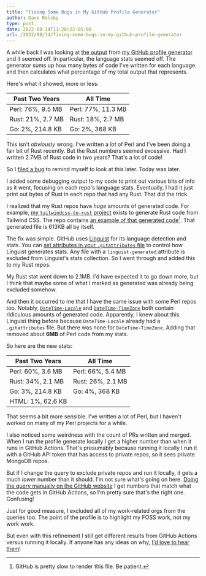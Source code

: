 ```yaml
---
title: "Fixing Some Bugs in My GitHub Profile Generator"
author: Dave Rolsky
type: post
date: 2022-08-14T11:28:22-05:00
url: /2022/08/14/fixing-some-bugs-in-my-github-profile-generator
---
```


A while back I was looking at [the output](https://github.com/autarch) from
[my GitHub profile generator](https://github.com/autarch/autarch) and it
seemed off. In particular, the language stats seemed off. The generator sums
up how many bytes of code I've written for each language. and then calculates
what percentage of my total output that represents.

Here's what it showed, more or less:

| Past Two Years    | All Time           |
| ----------------- | ------------------ |
| Perl: 76%, 9.5 MB | Perl: 77%, 11.3 MB |
| Rust: 21%, 2.7 MB | Rust: 18%, 2.7 MB  |
| Go: 2%, 214.8 KB  | Go: 2%, 368 KB     |

This isn't _obviously_ wrong. I've written a _lot_ of Perl and I've been doing
a fair bit of Rust recently. But the Rust numbers seemed excessive. Had I
written 2.7MB of Rust code in two years? That's a lot of code!

So I [filed a bug](https://github.com/autarch/autarch/issues/1) to remind
myself to look at this later. Today was later.

I added some debugging output to my code to print out various bits of info as
it went, focusing on each repo's language stats. Eventually, I had it just
print out bytes of Rust in each repo that had any Rust. That did the trick.

I realized that my Rust repos have _huge_ amounts of generated code. For
example, [my `tailwindcss-to-rust`
project](https://github.com/houseabsolute/tailwindcss-to-rust) exists to
generate Rust code from Tailwind CSS. The repo contains [an example of that
generated
code](https://github.com/houseabsolute/tailwindcss-to-rust/blob/master/macros/examples/css/generated.rs)[^1]. That
generated file is 613KB all by itself.

The fix was simple. GitHub uses [Linguist](https://github.com/github/linguist)
for its language detection and stats. You can [set attributes in your
`.gitattributes`
file](https://github.com/github/linguist/blob/master/docs/overrides.md) to
control how Linguist generates stats. Any file with a `linguist-generated`
attribute is excluded from Linguist's stats collection. So I went through and
added this to my Rust repos.

My Rust stat went down to 2.1MB. I'd have expected it to go down more, but I
think that maybe some of what I marked as generated was already being
excluded somehow.

And then it occurred to me that I have the same issue with some Perl repos
too. Notably,
[`DateTime-Locale`](https://github.com/houseabsolute/DateTime-Locale) and
[`DateTime-TimeZone`](https://github.com/houseabsolute/DateTime-TimeZone) both
contain ridiculous amounts of generated code. Apparently, I knew about this
Linguist thing before because `DateTime-Locale` already had a `.gitattributes`
file. But there was none for `DateTime-TimeZone`. Adding that removed about
**6MB** of Perl code from my stats.

So here are the new stats:

| Past Two Years    | All Time          |
| ----------------- | ----------------- |
| Perl: 60%, 3.6 MB | Perl: 66%, 5.4 MB |
| Rust: 34%, 2.1 MB | Rust: 26%, 2.1 MB |
| Go: 3%, 214.8 KB  | Go: 4%, 368 KB    |
| HTML: 1%, 62.6 KB |                   |

That seems a bit more sensible. I've written a lot of Perl, but I haven't
worked on many of my Perl projects for a while.

I also noticed some weirdness with the count of PRs written and merged. When I
run the profile generate locally I get a higher number than when it runs in
GitHub Actions. That's presumably because running it locally I run it with a
GitHub API token that has access to private repos, so it sees private MongoDB
repos.

But if I change the query to exclude private repos and run it locally, it gets
a much _lower_ number than it should. I'm not sure what's going on
here. [Doing the query manually on the GitHub
website](https://github.com/pulls?q=author%3Aautarch+is%3Apr+is%3Apublic) I
get numbers that match what the code gets in GitHub Actions, so I'm pretty
sure that's the right one. Confusing!

Just for good measure, I excluded all of my work-related orgs from the queries
too. The point of the profile is to highlight my FOSS work, not my work work.

But even with this refinement I still get different results from GitHub
Actions versus running it locally. If anyone has any ideas on why, [I'd love
to hear them](mailto:autarch@urth.org)!

[^1]: GitHub is pretty slow to render this file. Be patient.
